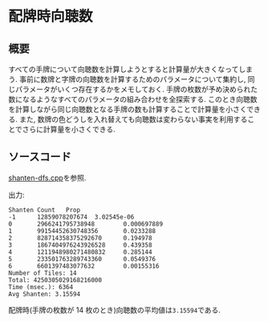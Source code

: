 # 配牌時向聴数

## 概要

すべての手牌について向聴数を計算しようとすると計算量が大きくなってしまう. 事前に数牌と字牌の向聴数を計算するためのパラメータについて集約し, 同じパラメータがいくつ存在するかをメモしておく. 手牌の枚数が予め決められた数になるようなすべてのパラメータの組み合わせを全探索する. このとき向聴数を計算しながら同じ向聴数となる手牌の数も計算することで計算量を小さくできる. また, 数牌の色どうしを入れ替えても向聴数は変わらない事実を利用することでさらに計算量を小さくできる.

## ソースコード

[shanten-dfs.cpp](https://gist.github.com/tomohxx/4580b573429e4cc049e91d3f3c786bd8)を参照.

出力:

```
Shanten Count   Prop
-1      12859078207674  3.02545e-06
0       2966241795738948        0.000697889
1       99154452630748356       0.0233288
2       828714358375292670      0.194978
3       1867404976243926528     0.439358
4       1211948980271480832     0.285144
5       233501763289743360      0.0549376
6       6601397483077632        0.00155316
Number of Tiles: 14
Total: 4250305029168216000
Time (msec.): 6364
Avg Shanten: 3.15594
```

配牌時(手牌の枚数が 14 枚のとき)向聴数の平均値は`3.15594`である.
